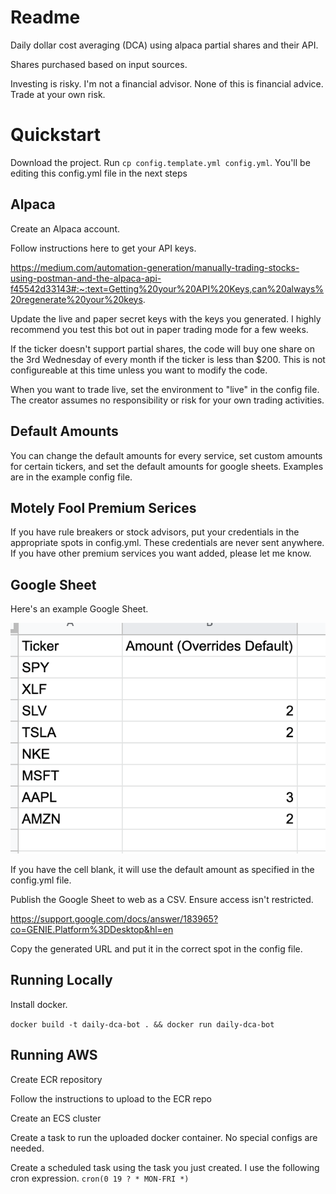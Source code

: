 # Readme

Daily dollar cost averaging (DCA) using alpaca partial shares and their API.

Shares purchased based on input sources.

Investing is risky. I'm not a financial advisor. None of this is financial advice. Trade at your own risk.

# Quickstart

Download the project. Run `cp config.template.yml config.yml`. You'll be editing this config.yml file in the next steps

## Alpaca

Create an Alpaca account.

Follow instructions here to get your API keys.

https://medium.com/automation-generation/manually-trading-stocks-using-postman-and-the-alpaca-api-f45542d33143#:~:text=Getting%20your%20API%20Keys,can%20always%20regenerate%20your%20keys.

Update the live and paper secret keys with the keys you generated. I highly recommend you test this bot out in paper trading mode for a few weeks.

If the ticker doesn't support partial shares, the code will buy one share on the 3rd Wednesday of every month if the ticker is less than $200. This is not configureable at this time unless you want to modify the code.

When you want to trade live, set the environment to "live" in the config file. The creator assumes no responsibility or risk for your own trading activities.

## Default Amounts

You can change the default amounts for every service, set custom amounts for certain tickers, and set the default amounts for google sheets. Examples are in the example config file.

## Motely Fool Premium Serices

If you have rule breakers or stock advisors, put your credentials in the appropriate spots in config.yml. These credentials are never sent anywhere. If you have other premium services you want added, please let me know.

## Google Sheet

Here's an example Google Sheet.

![Google Sheet](gsheet_example.png)

If you have the cell blank, it will use the default amount as specified in the config.yml file.

Publish the Google Sheet to web as a CSV. Ensure access isn't restricted.

https://support.google.com/docs/answer/183965?co=GENIE.Platform%3DDesktop&hl=en

Copy the generated URL and put it in the correct spot in the config file.

## Running Locally

Install docker.

`docker build -t daily-dca-bot . && docker run daily-dca-bot`

## Running AWS

Create ECR repository

Follow the instructions to upload to the ECR repo

Create an ECS cluster

Create a task to run the uploaded docker container. No special configs are needed.

Create a scheduled task using the task you just created. I use the following cron expression. `cron(0 19 ? * MON-FRI *)`
